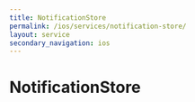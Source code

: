 ```yaml
---
title: NotificationStore
permalink: /ios/services/notification-store/
layout: service
secondary_navigation: ios
---
```


# NotificationStore
